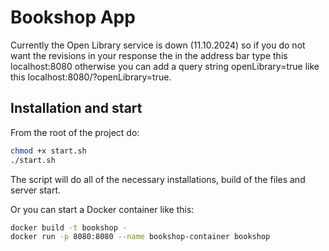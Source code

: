 # Bookshop App

Currently the Open Library service is down (11.10.2024) so if you do not want the revisions in your response the in the address bar type this localhost:8080 otherwise you can add a query string openLibrary=true like this localhost:8080/?openLibrary=true.

## Installation and start

From the root of the project do:

```bash
chmod +x start.sh
./start.sh
```

The script will do all of the necessary installations, build of the files and server start.

Or you can start a Docker container like this:

```bash
docker build -t bookshop -
docker run -p 8080:8080 --name bookshop-container bookshop
```